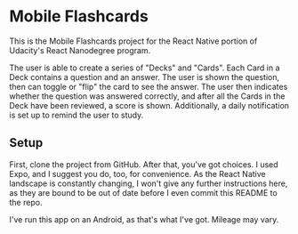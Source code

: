 # Mobile Flashcards
This is the Mobile Flashcards project for the React Native portion of Udacity's React Nanodegree program.

The user is able to create a series of "Decks" and "Cards". Each Card in a Deck contains a question and an answer.
The user is shown the question, then can toggle or "flip" the card to see the answer. The user then indicates whether
the question was answered correctly, and after all the Cards in the Deck have been reviewed, a score is shown. Additionally,
a daily notification is set up to remind the user to study.

## Setup

First, clone the project from GitHub. After that, you've got choices. I used Expo, and I suggest you do, too, for
convenience. As the React Native landscape is constantly changing, I won't give any further instructions here, as they
are bound to be out of date before I even commit this README to the repo.

I've run this app on an Android, as that's what I've got. Mileage may vary.
